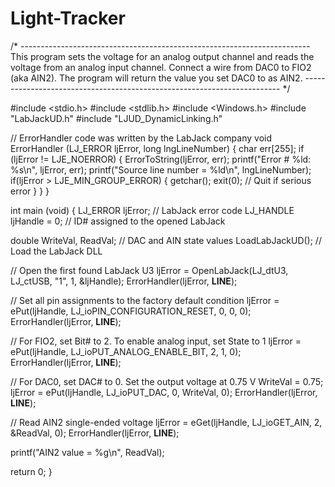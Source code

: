 # Light-Tracker

/* ------------------------------------------------------------------------
 This program sets the voltage for an analog output channel and reads the
 voltage from an analog input channel. Connect a wire from DAC0 to FIO2
 (aka AIN2). The program will return the value you set DAC0 to as AIN2.
 ------------------------------------------------------------------------ */
 
#include <stdio.h>
#include <stdlib.h>
#include <Windows.h>
#include "LabJackUD.h"
#include "LJUD_DynamicLinking.h"

// ErrorHandler code was written by the LabJack company
void ErrorHandler (LJ_ERROR ljError, long lngLineNumber)
{
  char err[255];
  if (ljError != LJE_NOERROR)
  {
    ErrorToString(ljError, err);
    printf("Error # %ld: %s\n", ljError, err);
    printf("Source line number = %ld\n", lngLineNumber);
    if(ljError > LJE_MIN_GROUP_ERROR)
    { 
      getchar();
      exit(0); // Quit if serious error
    }
  }
}

int main (void)
{
  LJ_ERROR ljError; // LabJack error code
  LJ_HANDLE ljHandle = 0; // ID# assigned to the opened LabJack
  
  double WriteVal, ReadVal; // DAC and AIN state values
  LoadLabJackUD(); // Load the LabJack DLL
  
  // Open the first found LabJack U3
  ljError = OpenLabJack(LJ_dtU3, LJ_ctUSB, "1", 1, &ljHandle);
  ErrorHandler(ljError, __LINE__);
  
  // Set all pin assignments to the factory default condition
  ljError = ePut(ljHandle, LJ_ioPIN_CONFIGURATION_RESET, 0, 0, 0);
  ErrorHandler(ljError, __LINE__);
  
  // For FIO2, set Bit# to 2. To enable analog input, set State to 1
  ljError = ePut(ljHandle, LJ_ioPUT_ANALOG_ENABLE_BIT, 2, 1, 0);
  ErrorHandler(ljError, __LINE__);
  
  // For DAC0, set DAC# to 0. Set the output voltage at 0.75 V
  WriteVal = 0.75;
  ljError = ePut(ljHandle, LJ_ioPUT_DAC, 0, WriteVal, 0);
  ErrorHandler(ljError, __LINE__);
  
  // Read AIN2 single-ended voltage
  ljError = eGet(ljHandle, LJ_ioGET_AIN, 2, &ReadVal, 0);
  ErrorHandler(ljError, __LINE__);
  
  printf("AIN2 value = %g\n", ReadVal);
  
  return 0;
} 
